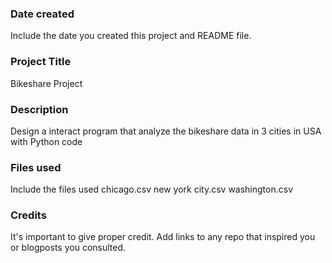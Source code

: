 ### Date created
Include the date you created this project and README file.

### Project Title
Bikeshare Project

### Description
Design a interact program that analyze the bikeshare data in 3 cities in USA with Python code

### Files used
Include the files used
chicago.csv
new york city.csv
washington.csv

### Credits
It's important to give proper credit. Add links to any repo that inspired you or blogposts you consulted.
